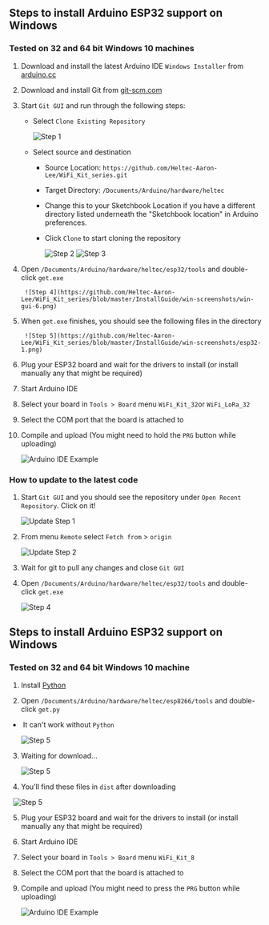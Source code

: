## Steps to install Arduino ESP32 support on Windows
### Tested on 32 and 64 bit Windows 10 machines

1. Download and install the latest Arduino IDE ```Windows Installer``` from [arduino.cc](https://www.arduino.cc/en/Main/Software)
2. Download and install Git from [git-scm.com](https://git-scm.com/download/win)
3. Start ```Git GUI``` and run through the following steps:
    - Select ```Clone Existing Repository```

        ![Step 1](win-screenshots/win-gui-1.png)

    - Select source and destination
        - Source Location: ```https://github.com/Heltec-Aaron-Lee/WiFi_Kit_series.git```
        - Target Directory: ```/Documents/Arduino/hardware/heltec```
        - Change this to your Sketchbook Location if you have a different directory listed underneath the "Sketchbook location" in Arduino preferences.
        - Click ```Clone``` to start cloning the repository

            ![Step 2](https://github.com/Heltec-Aaron-Lee/WiFi_Kit_series/blob/master/InstallGuide/win-screenshots/win_gui_7%20(1).png)
            ![Step 3](https://github.com/Heltec-Aaron-Lee/WiFi_Kit_series/blob/master/InstallGuide/win-screenshots/win-gui-3.png)

4. Open ```/Documents/Arduino/hardware/heltec/esp32/tools``` and double-click ```get.exe```

        ![Step 4](https://github.com/Heltec-Aaron-Lee/WiFi_Kit_series/blob/master/InstallGuide/win-screenshots/win-gui-6.png)

5. When ```get.exe``` finishes, you should see the following files in the directory

        ![Step 5](https://github.com/Heltec-Aaron-Lee/WiFi_Kit_series/blob/master/InstallGuide/win-screenshots/esp32-1.png)

6. Plug your ESP32 board and wait for the drivers to install (or install manually any that might be required)
7. Start Arduino IDE
8. Select your board in ```Tools > Board``` menu ```WiFi_Kit_32```or ```WiFi_LoRa_32```
9. Select the COM port that the board is attached to
10. Compile and upload (You might need to hold the ```PRG``` button while uploading)

    ![Arduino IDE Example](win-screenshots/arduino-ide.png)

### How to update to the latest code

1. Start ```Git GUI``` and you should see the repository under ```Open Recent Repository```. Click on it!

    ![Update Step 1](win-screenshots/win-gui-update-1.png)

2. From menu ```Remote``` select ```Fetch from``` > ```origin```

    ![Update Step 2](win-screenshots/win-gui-update-2.png)

3. Wait for git to pull any changes and close ```Git GUI```
4. Open ```/Documents/Arduino/hardware/heltec/esp32/tools``` and double-click ```get.exe```

    ![Step 4](https://github.com/Heltec-Aaron-Lee/WiFi_Kit_series/blob/master/InstallGuide/win-screenshots/win-gui-6.png)
## Steps to install Arduino ESP32 support on Windows
### Tested on 32 and 64 bit Windows 10 machine
1. Install [Python](https://www.python.org/downloads/ )

2. Open ```/Documents/Arduino/hardware/heltec/esp8266/tools``` and double-click ```get.py```   
-  It can't work without ```Python```

   ![Step 5](https://github.com/Heltec-Aaron-Lee/WiFi_Kit_series/blob/master/InstallGuide/win-screenshots/esp8266-2.png) 
   
3. Waiting for download...

   ![Step 5](https://github.com/Heltec-Aaron-Lee/WiFi_Kit_series/blob/master/InstallGuide/win-screenshots/win_gui_9.png)
   
4.  You'll find these files in ```dist``` after downloading

   ![Step 5](https://github.com/Heltec-Aaron-Lee/WiFi_Kit_series/blob/master/InstallGuide/win-screenshots/esp8266-1.png)
   
5. Plug your ESP32 board and wait for the drivers to install (or install manually any that might be required)

6. Start Arduino IDE

7. Select your board in ```Tools > Board``` menu ```WiFi_Kit_8```

8. Select the COM port that the board is attached to

9. Compile and upload (You might need to press the ```PRG``` button while uploading)

    ![Arduino IDE Example](https://github.com/Heltec-Aaron-Lee/WiFi_Kit_series/blob/master/InstallGuide/win-screenshots/esp8266-3.png)
















